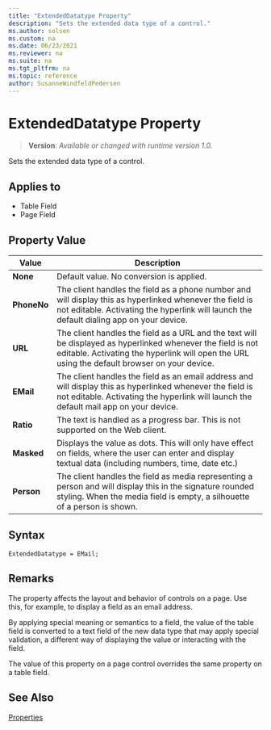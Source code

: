 ```yaml
---
title: "ExtendedDatatype Property"
description: "Sets the extended data type of a control."
ms.author: solsen
ms.custom: na
ms.date: 06/23/2021
ms.reviewer: na
ms.suite: na
ms.tgt_pltfrm: na
ms.topic: reference
author: SusanneWindfeldPedersen
---
```

[//]: # (START>DO_NOT_EDIT)
[//]: # (IMPORTANT:Do not edit any of the content between here and the END>DO_NOT_EDIT.)
[//]: # (Any modifications should be made in the .xml files in the ModernDev repo.)
# ExtendedDatatype Property
> **Version**: _Available or changed with runtime version 1.0._

Sets the extended data type of a control.

## Applies to
-   Table Field
-   Page Field

## Property Value

|Value|Description|
|-----------|---------------------------------------|
|**None**|Default value. No conversion is applied.|
|**PhoneNo**|The client handles the field as a phone number and will display this as hyperlinked whenever the field is not editable. Activating the hyperlink will launch the default dialing app on your device.|
|**URL**|The client handles the field as a URL and the text will be displayed as hyperlinked whenever the field is not editable. Activating the hyperlink will open the URL using the default browser on your device.|
|**EMail**|The client handles the field as an email address and will display this as hyperlinked whenever the field is not editable. Activating the hyperlink will launch the default mail app on your device.|
|**Ratio**|The text is handled as a progress bar. This is not supported on the Web client.|
|**Masked**|Displays the value as dots. This will only have effect on fields, where the user can enter and display textual data (including numbers, time, date etc.)|
|**Person**|The client handles the field as media representing a person and will display this in the signature rounded styling. When the media field is empty, a silhouette of a person is shown.|

[//]: # (IMPORTANT: END>DO_NOT_EDIT)


## Syntax

```AL
ExtendedDatatype = EMail;
```
 
## Remarks

The property affects the layout and behavior of controls on a page. Use this, for example, to display a field as an email address.

By applying special meaning or semantics to a field, the value of the table field is converted to a text field of the new data type that may apply special validation, a different way of displaying the value or interacting with the field.

The value of this property on a page control overrides the same property on a table field.

## See Also

[Properties](devenv-properties.md)